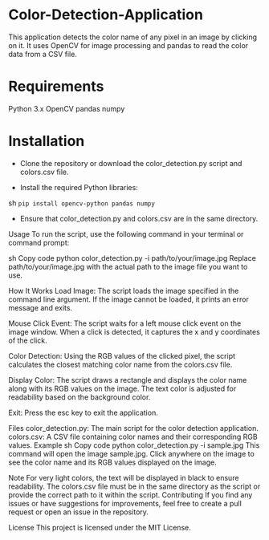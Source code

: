 # Color-Detection-Application
This application detects the color name of any pixel in an image by clicking on it. It uses OpenCV for image processing and pandas to read the color data from a CSV file.


# Requirements
Python 3.x
OpenCV
pandas
numpy

# Installation

- Clone the repository or download the color_detection.py script and colors.csv file.

- Install the required Python libraries:

sh 
` pip install opencv-python pandas numpy `
- Ensure that color_detection.py and colors.csv are in the same directory.

Usage
To run the script, use the following command in your terminal or command prompt:

sh
Copy code
python color_detection.py -i path/to/your/image.jpg
Replace path/to/your/image.jpg with the actual path to the image file you want to use.

How It Works
Load Image: The script loads the image specified in the command line argument. If the image cannot be loaded, it prints an error message and exits.

Mouse Click Event: The script waits for a left mouse click event on the image window. When a click is detected, it captures the x and y coordinates of the click.

Color Detection: Using the RGB values of the clicked pixel, the script calculates the closest matching color name from the colors.csv file.

Display Color: The script draws a rectangle and displays the color name along with its RGB values on the image. The text color is adjusted for readability based on the background color.

Exit: Press the esc key to exit the application.

Files
color_detection.py: The main script for the color detection application.
colors.csv: A CSV file containing color names and their corresponding RGB values.
Example
sh
Copy code
python color_detection.py -i sample.jpg
This command will open the image sample.jpg. Click anywhere on the image to see the color name and its RGB values displayed on the image.

Note
For very light colors, the text will be displayed in black to ensure readability.
The colors.csv file must be in the same directory as the script or provide the correct path to it within the script.
Contributing
If you find any issues or have suggestions for improvements, feel free to create a pull request or open an issue in the repository.

License
This project is licensed under the MIT License.